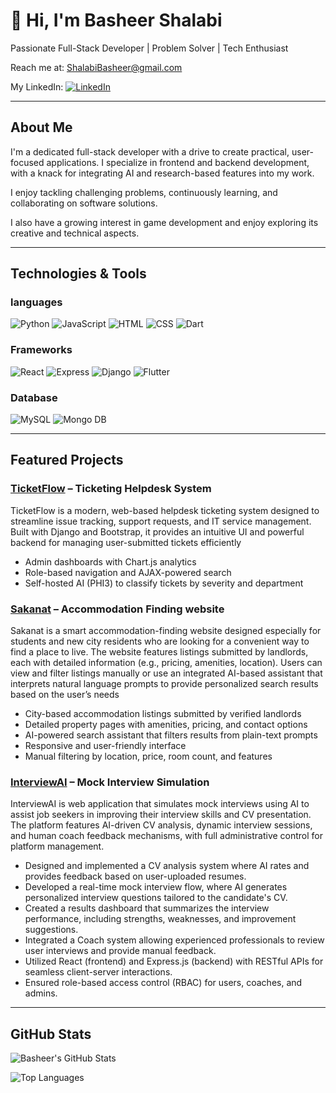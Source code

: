 # 👋 Hi, I'm Basheer Shalabi
Passionate Full-Stack Developer | Problem Solver | Tech Enthusiast

Reach me at: ShalabiBasheer@gmail.com

My LinkedIn: [![LinkedIn](https://img.shields.io/badge/-LinkedIn-0A66C2?style=for-the-badge&logo=linkedin&logoColor=white)](https://www.linkedin.com/in/basheer-shalabi-99379922b/)

---

## About Me

I'm a dedicated full-stack developer with a drive to create practical, user-focused applications. I specialize in frontend and backend development, with a knack for integrating AI and research-based features into my work.

I enjoy tackling challenging problems, continuously learning, and collaborating on software solutions.

I also have a growing interest in game development and enjoy exploring its creative and technical aspects.

---

## Technologies & Tools

### languages
![Python](https://img.shields.io/badge/-Python-3776AB?style=for-the-badge&logo=python&logoColor=white)
![JavaScript](https://img.shields.io/badge/-JavaScript-F7DF1E?style=for-the-badge&logo=javascript&logoColor=black)
![HTML](https://img.shields.io/badge/-HTML5-E34F26?style=for-the-badge&logo=html5&logoColor=white)
![CSS](https://img.shields.io/badge/-CSS3-1572B6?style=for-the-badge&logo=css3)
![Dart](https://img.shields.io/badge/-Dart-0175C2?style=for-the-badge&logo=dart&logoColor=white)
### Frameworks
![React](https://img.shields.io/badge/-React-61DAFB?style=for-the-badge&logo=react&logoColor=black)
![Express](https://img.shields.io/badge/-Express.js-000000?style=for-the-badge&logo=express)
![Django](https://img.shields.io/badge/-Django-092E20?style=for-the-badge&logo=django)
![Flutter](https://img.shields.io/badge/-Flutter-02569B?style=for-the-badge&logo=flutter)
### Database
![MySQL](https://img.shields.io/badge/-MySQL-4479A1?style=for-the-badge&logo=mysql&logoColor=white)
![Mongo DB](https://img.shields.io/badge/-MongoDB-47A248?style=for-the-badge&logo=mongodb&logoColor=white)


---

## Featured Projects

### [TicketFlow](https://github.com/DevAbdallahSi/Python-Project) – Ticketing Helpdesk System
TicketFlow is a modern, web-based helpdesk ticketing system designed to streamline issue tracking, support requests, and IT service management. Built with Django and Bootstrap, it provides an intuitive UI and powerful backend for managing user-submitted tickets efficiently
- Admin dashboards with Chart.js analytics
- Role-based navigation and AJAX-powered search
- Self-hosted AI (PHI3) to classify tickets by severity and department

### [Sakanat](https://github.com/BasheerShalabi/sakanat) – Accommodation Finding website
Sakanat is a smart accommodation-finding website designed especially for students and new city residents who are looking for a convenient way to find a place to live. The website features listings submitted by landlords, each with detailed information (e.g., pricing, amenities, location). Users can view and filter listings manually or use an integrated AI-based assistant that interprets natural language prompts to provide personalized search results based on the user’s needs
- City-based accommodation listings submitted by verified landlords
- Detailed property pages with amenities, pricing, and contact options
- AI-powered search assistant that filters results from plain-text prompts
- Responsive and user-friendly interface
- Manual filtering by location, price, room count, and features


### [InterviewAI](https://github.com/BasheerShalabi/InterviewAI) –  Mock Interview Simulation
InterviewAI is web application that simulates mock interviews using AI to assist job seekers in improving their interview skills and CV presentation. The 
platform features AI-driven CV analysis, dynamic interview sessions, and human coach feedback mechanisms, with full administrative control for 
platform management.
- Designed and implemented a CV analysis system where AI rates and provides feedback based on user-uploaded resumes.
- Developed a real-time mock interview flow, where AI generates personalized interview questions tailored to the candidate's CV.
- Created a results dashboard that summarizes the interview performance, including strengths, weaknesses, and improvement suggestions.
- Integrated a Coach system allowing experienced professionals to review user interviews and provide manual feedback.
- Utilized React (frontend) and Express.js (backend) with RESTful APIs for seamless client-server interactions.
- Ensured role-based access control (RBAC) for users, coaches, and admins.

---

## GitHub Stats

![Basheer's GitHub Stats](https://github-readme-stats.vercel.app/api?username=BasheerShalabi&show_icons=true&theme=tokyonight)

![Top Languages](https://github-readme-stats.vercel.app/api/top-langs/?username=BasheerShalabi&layout=compact&theme=tokyonight)


